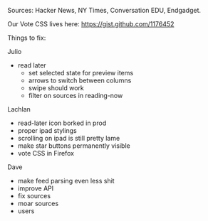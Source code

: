 Sources: Hacker News, NY Times, Conversation EDU, Endgadget.

Our Vote CSS lives here: https://gist.github.com/1176452


Things to fix:

Julio
 - read later
   - set selected state for preview items
   - arrows to switch between columns
   - swipe should work
   - filter on sources in reading-now

Lachlan
 - read-later icon borked in prod
 - proper ipad stylings
  - scrolling on ipad is still pretty lame
  - make star buttons permanently visible
 - vote CSS in Firefox

Dave
  - make feed parsing even less shit
  - improve API
  - fix sources
  - moar sources
  - users
